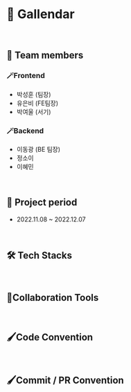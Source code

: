 # 🔭 Gallendar

</br>

## 🙌 Team members
### 🪄Frontend
- 박성훈 (팀장)
- 유은비 (FE팀장)
- 박여울 (서기)

### 🪄Backend
- 이동광 (BE 팀장)
- 정소이
- 이혜민

</br>


## 📅 Project period
- 2022.11.08 ~ 2022.12.07

</br>

## 🛠 Tech Stacks

</br>


## 📱Collaboration Tools

</br>

## 🖌️Code Convention

</br>


## 🖌️Commit / PR Convention

</br>



